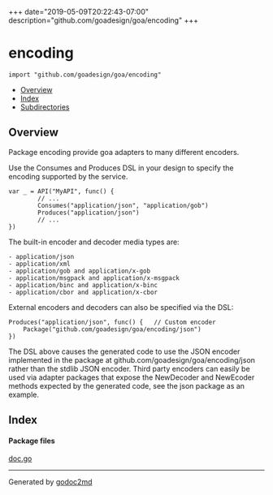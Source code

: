 +++
date="2019-05-09T20:22:43-07:00"
description="github.com/goadesign/goa/encoding"
+++


# encoding
`import "github.com/goadesign/goa/encoding"`

* [Overview](#pkg-overview)
* [Index](#pkg-index)
* [Subdirectories](#pkg-subdirectories)

## <a name="pkg-overview">Overview</a>
Package encoding provide goa adapters to many different encoders.

Use the Consumes and Produces DSL in your design to specify the encoding supported by the service.


	var _ = API("MyAPI", func() {
	        // ...
	        Consumes("application/json", "application/gob")
	        Produces("application/json")
	        // ...
	})

The built-in encoder and decoder media types are:


	- application/json
	- application/xml
	- application/gob and application/x-gob
	- application/msgpack and application/x-msgpack
	- application/binc and application/x-binc
	- application/cbor and application/x-cbor

External encoders and decoders can also be specified via the DSL:


	Produces("application/json", func() {   // Custom encoder
		Package("github.com/goadesign/goa/encoding/json")
	})

The DSL above causes the generated code to use the JSON encoder implemented in the package at
github.com/goadesign/goa/encoding/json rather than the stdlib JSON encoder. Third party encoders
can easily be used via adapter packages that expose the NewDecoder and NewEcoder methods expected
by the generated code, see the json package as an example.




## <a name="pkg-index">Index</a>


#### <a name="pkg-files">Package files</a>
[doc.go](/src/github.com/goadesign/goa/encoding/doc.go) 










- - -
Generated by [godoc2md](http://godoc.org/github.com/davecheney/godoc2md)
